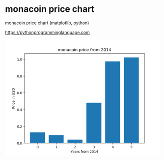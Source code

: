 # monacoin price chart 

monacoin price chart (matplotlib, python)

https://pythonprogramminglanguage.com

<img src='chart.png'>
